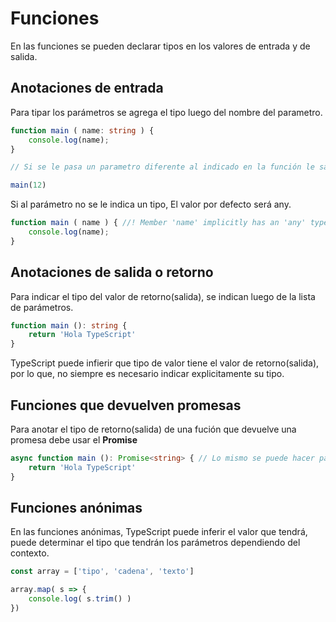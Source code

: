 # Funciones
En las funciones se pueden declarar tipos en los valores de entrada y de salida.

## Anotaciones de entrada
Para tipar los parámetros se agrega el tipo luego del nombre del parametro.
```TypeScript
function main ( name: string ) {
    console.log(name);
}

// Si se le pasa un parametro diferente al indicado en la función le saltarán erroes al momento de compilar

main(12)
```
Si al parámetro no se le indica un tipo, El valor por defecto será any.
```TypeScript
function main ( name ) { //! Member 'name' implicitly has an 'any' type.
    console.log(name);
}
```

## Anotaciones de salida o retorno
Para indicar el tipo del valor de retorno(salida), se indican luego de la lista de parámetros.
```TypeScript
function main (): string {   
    return 'Hola TypeScript'
}
```
TypeScript puede infierir que tipo de valor tiene el valor de retorno(salida), por lo que, no siempre es necesario indicar explicitamente su tipo.

## Funciones que devuelven promesas
Para anotar el tipo de retorno(salida) de una fución que devuelve una promesa debe usar el **Promise**
```TypeScript
async function main (): Promise<string> { // Lo mismo se puede hacer para otros tipos
    return 'Hola TypeScript'
}
```

## Funciones anónimas
En las funciones anónimas, TypeScript puede inferir el valor que tendrá, puede determinar el tipo que tendrán los parámetros dependiendo del contexto.
```TypeScript
const array = ['tipo', 'cadena', 'texto']

array.map( s => {
    console.log( s.trim() )
})
```